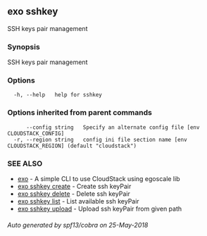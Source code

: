 ## exo sshkey

SSH keys pair management

### Synopsis

SSH keys pair management

### Options

```
  -h, --help   help for sshkey
```

### Options inherited from parent commands

```
      --config string   Specify an alternate config file [env CLOUDSTACK_CONFIG]
  -r, --region string   config ini file section name [env CLOUDSTACK_REGION] (default "cloudstack")
```

### SEE ALSO

* [exo](exo.md)	 - A simple CLI to use CloudStack using egoscale lib
* [exo sshkey create](exo_sshkey_create.md)	 - Create ssh keyPair
* [exo sshkey delete](exo_sshkey_delete.md)	 - Delete ssh keyPair
* [exo sshkey list](exo_sshkey_list.md)	 - List available ssh keyPair
* [exo sshkey upload](exo_sshkey_upload.md)	 - Upload ssh keyPair from given path

###### Auto generated by spf13/cobra on 25-May-2018
